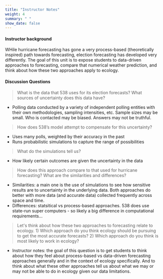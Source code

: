 ```yaml
---
title: "Instructor Notes"
weight: 4
summary: " "
show_date: false
---
```


#### Instructor background
WHile hurricane forecasting has gone a very process-based (theoretically inspired) path towards forecasting, election forecasting has developed very differently. The goal of this unit is to expose students to data-driven approaches to forecasting, compare that numerical weather prediction, and think about how these two approaches apply to ecology.

#### Discussion Questions

> What is the data that 538 uses for its election forecasts? What sources of uncertainty does this data have?
  * Polling data conducted by a variety of independent polling entities with their own methodologies, sampling intensities, etc. Sample sizes may be small. Who is contacted may be biased. Answers may not be truthful.
 
> How does 538’s model attempt to compensate for this uncertainty?
  * Uses many polls, weighted by their accuracy in the past
  * Runs probabilistic simulations to capture the range of possibilities

 > What do the simulations tell us?
  * How likely certain outcomes are given the uncertainty in the data

 > How does this approach compare to that used for hurricane forecasting? What are the similarities and differences?
 * Similarities: a main one is the use of simulations to see how sensitive results are to uncertainty in the underlying data. Both approaches do better with more data (and accurate data) collected frequently across space and time.
 * Differences: statsitical vs process-based approaches. 538 does use state-run super computers - so likely a big difference in computational requirements...
 
 > Let's think about how these two approaches to forecasting relate to ecology. 1) Which approach do you think ecology should be pursuing to get the most accurate forecasts? 2) Which approach do you think is most likely to work in ecology?
 * Instructor notes: the goal of this question is to get students to think about how they feel about process-based vs data-driven forecasting approaches generally and in the context of ecology specifically. And to think about what these other approaches tell us about what we may or may not be able to do in ecology given our data limitations.


 
